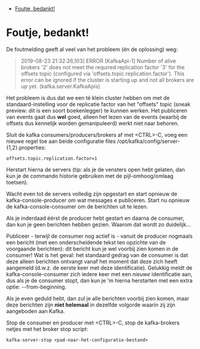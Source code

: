 <!-- TOC -->

- [Foutje, bedankt!](#foutje-bedankt)

<!-- /TOC -->
# Foutje, bedankt!

De foutmelding geeft al veel van het probleem (én de oplossing) weg:


> 2019-08-23 21:32:26,103] ERROR [KafkaApi-1] Number of alive brokers '2' does not meet the required replication factor '3' for the offsets topic (configured via 'offsets.topic.replication.factor'). This error can be ignored if the cluster is starting up and not all brokers are up yet. (kafka.server.KafkaApis)

Het probleem is dus dat we een té klein cluster hebben om met de standaard-instelling voor de replicatie factor van het "offsets" topic (sneak preview: dit is een soort boekenlegger) te kunnen werken.
Het publiceren van events gaat dus __wel__ goed, alleen het lezen van de events (waarbij de offsets dus kennelijk worden gemanipuleerd) werkt niet naar behoren.

Sluit de kafka consumers/producers/brokers af met \<CTRL\>-C, voeg een nieuwe regel toe aan beide configuratie files /opt/kafka/config/server-{1,2}.properties:

```
offsets.topic.replication.factor=1
```
Herstart hierna de servers (tip: als je de vensters open hebt gelaten, dan kun je de commando historie gebruiken met de pijl-omhoog/omlaag toetsen).

Wacht even tot de servers volledig zijn opgestart en start opnieuw de kafka-console-producer om wat messages e publiceren.
Start nu opnieuw de kafka-console-consumer om de berichten uit te lezen.

Als je inderdaad éérst de producer hebt gestart en daarna de consumer, dan kun je geen berichten hebben gezien. Waarom dat wordt zo duidelijk...

Publiceer - terwijl de consumer nog actief is - vanuit de producer nogmaals een bericht (met een onderscheidende tekst ten opzichte van de voorgaande berichten): dit bericht kun je wel voorbij zien komen in de consumer!
Wat is het geval: het standaard gedrag van de consumer is dat deze alleen berichten ontvangt vanaf het moment dat deze zich heeft aangemeld (d.w.z. de eerste keer met deze identificatie).
Gelukkig meldt de kafka-console-consumer zich iedere keer met een _nieuwe_ identificatie aan, dus als je de consumer stopt, dan kun je 'm hierna herstarten met een extra optie: --from-beginning.

Als je even geduld hebt, dan zul je alle berichten voorbij zien komen, maar deze berichten zijn __niet helemaal__ in dezelfde volgorde waarin zij zijn aangeboden aan Kafka.

Stop de consumer en producer met \<CTRL\>-C, stop de kafka-brokers netjes met het broker stop script:
```
kafka-server-stop <pad-naar-het-configuratie-bestand>
```
